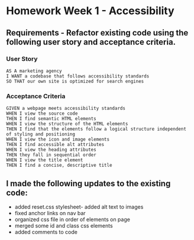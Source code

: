 # Homework Week 1 - Accessibility

## Requirements - Refactor existing code using the following user story and acceptance criteria.

### User Story

```
AS A marketing agency
I WANT a codebase that follows accessibility standards
SO THAT our own site is optimized for search engines
```

### Acceptance Criteria

```
GIVEN a webpage meets accessibility standards
WHEN I view the source code
THEN I find semantic HTML elements
WHEN I view the structure of the HTML elements
THEN I find that the elements follow a logical structure independent of styling and positioning
WHEN I view the icon and image elements
THEN I find accessible alt attributes
WHEN I view the heading attributes
THEN they fall in sequential order
WHEN I view the title element
THEN I find a concise, descriptive title
```
## I made the following updates to the existing code:

- added reset.css stylesheet- 
added alt text to images
- fixed anchor links on nav bar
- organized css file in order of elements on page
- merged some id and class css elements
- added comments to code